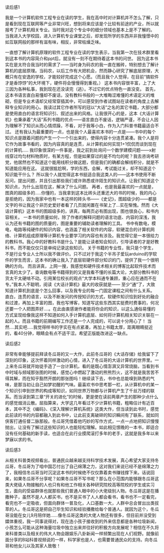 读后感1

我是一个计算机软件工程专业在读的学生，我在高中时对计算机并不怎么了解，只是看到现在互联网等产业非常兴旺，想到将来应该是个比较有前途的产业，所以就报考了计算机相关专业。当时我对这个专业中的细分领域也基本上是不了解的。
当我进入大学校园，进入计算机专业课堂之后，却发现所学的东西并非我憧憬中的如互联网般的那样有滋有味，相反，非常枯燥乏味。

一直想了解计算机原理的软件工程专业在读的学生表示，当我第一次在技术群里看到这本书的内容简介和ppt后，就没有一刻不在期待着这本书的问世。
因为这本书实在是太符合我当时的需求了——当时身为码农的我一直在搬砖，特别想去了解计算机的底层原理。当码农，以后工作有大把机会，然而静心研究了解底层原理，大概只有在安逸的学校，才能较好完成这个心愿。（而且我个人觉得，在目前“搞软件才是香饽饽”的大环境下，硬件将会慢慢得到重视。）
这本书内容很丰富，上了大三因为各种私事，我到现在还没读完（逃）。不过它的优点特色一直没变。
首先，这本书语言直白易懂却不废话，没有教科书般的一大堆晦涩难懂的术语定义的堆砌，但是专业术语却又经常穿插其中，可以感受到作者试图站在读者的角度上去解释专业知识的用心。我读过其它作者所写的冠以“大话”之名的其它书籍，大部分都是使用直白的语言将知识引、叙述出来的风格。让我很开心的是，这本《大话计算机》也秉承着“大话”系列书籍的优点——语言直白不废话，逻辑严谨，不会让人因为理解不了知识从而心情烦躁，不看，对于我等小白，作为入门科普书籍最适合不过。
还有我认为最重要的一点，也是我个人最喜欢本书的一点是——书中的每个知识点是跟着问题的产生一个一个引出来的，使得内容十分连贯紧凑。我个人是将它作为故事书看的，因为内容真的是连贯，从计算机如何实现1+1侃侃而谈到现在的计算机.....
我印象很深的一件事是，我之前到处询问一个数学建模问题——x射线穿过均匀材料物质时，有某方程，但是如果穿过的是不均匀的呢？我去咨询考研党，他居然也不知道这个能用线积分做这题，但是我们的确都会解线积分，就是不知道能应用在这。
这就很尴尬啊，学的东西，会解，考试能过关，却不知道这个知识能干什么？
所以我个人就觉得这本书挺适合我这类人的——这本书使用不断反问，提出问题，并且引出那些我们或许熟悉或许陌生的知识点。让我们知道这个知识点，为什么出现在这，解决了什么问题。
再者，也是我最喜欢的一点就是，图真的超级多的.....你懂的，当我拿到这本比砖头还重还大的书的时候，我的内心是拒绝的，因为我家中也有一本这样的砖头书——《史记》，图超级少的——都是文字的书让我这个非历史爱好者看了几页就闲置在书架上了...实在惭愧。然而《大话计算机》这本书的图超级多的，讲真，每两页必有图出现，图也很良心，和书内容相关。
一本书的质量如何，除了作者的解释问题的语言功底、内容的深浅，我认为还有书籍的图的质量的，图是重要的辅助读者理解的工具。
书中有数电，模电，电路等纯硬件的知识内容，也涵盖了相关软件的内容，软硬混合的计算机网络、计算机组成原理等计算机专业要学习的内容也有涉及。我觉得它是一本很给力的教科书。我心中的好教科书是什么？是能让读者知会知识，引导读者的才是好教科书，而不能仅仅只是单纯记录这些知识。
关于书籍的专业性，我只是个学生，不是行业专业人士所以我不做评价。只不过对于我这个半吊子爱玩arduino的学软件的学生而言，这本书的确让我入了底层软硬件部分知识的门，提供了我一个很明确的方向。
而且讲真，上网一搜，我感觉和硬件技术相关的博客比起软件技术而言真的太少了。查询数电等书籍得到的又是我看不懂的长篇大论，大部分教科书的货太干太硬啃不动。引用某位校长的观点“大学本科通专兼顾，重心应在通而不在专。”我本人不聪明，阅读《大话计算机》最大的收获就是—— 至少“通”了，大致知道计算机到底是个怎么回事，以及我专业的每一门固定课程之间有什么关系。 
直白，连贯的语言，以及不断发问的传授知识的方式，软硬件知识恰到好处的融合和过渡，再加上丰富的图，我也写博客，知道写这些东西其实挺费时费事的，何况还要一个人把图弄好....。在此由衷感谢作者能将你会的知识，以这么通俗易懂的方式呈现给像我这样不知道如何入手计算机底层、如何将计算机相关知识关联在一起的人。而且书籍的前期编写工作还是一个人完成的，可以说十分用心了！
当然....其实吧.....我觉得样书的字实在有点紧凑，再加上书籍太厚，距离眼睛挺近的，看40分钟，眼睛会有点不适干涩。希望正版能改进这一缺点。



读后感2

非常有幸能够提前拜读冬瓜哥的又一大作，此前冬瓜哥的《大话存储》给我留下了深刻的印象，这次怀着同样激动的心情，进入了冬瓜哥的大话计算机的世界里。一上来冬瓜哥就开始徒手造了一台计算机，看的是既心情澎湃又异常烧脑，当看到书中时域与频域那张图的时候，感觉心中燃起了激动的熊熊烈火，这不就是我苦苦不得其解，而在知乎豁然开朗的那张图吗！继续读下去，书中也总能嗅到熟悉的气味，是那当初让自己如梦初醒的气味。最喜欢书中思考那一栏，从计算机中的某一个知识引申到世界的构成等知识，如同世界万物都与计算机产生了千丝万缕的联系。而当读到第三章“开关的进化”的时候，更是使在读前两章产生的那种少点什么的感觉烟消云散。屈指算来，大学这几年看过不少计算机书籍，粗略估计有近百本，其中不乏《编码》、《深入理解计算机系统》这类大作，但当读到此书时，感觉此前读的书的内容都融入到此书中，让此前支离破碎的知识瞬间有了联系，就如同侠客打通任督二脉那般。冬瓜哥凭借着他巧妙的写作方式，一点一点地把知识慢慢抛出，让没有了解过这些知识的人也能轻松理解。如此相见恨晚的一本书，即适合没有任何基础的新手读，也适合在此行业摸爬滚打多年的老手，这就是我多年以来梦寐以求的书。



读后感3

从相关科普类视频看出，普通民众越来越支持科学技术发展，真心希望大家支持冬瓜哥，冬瓜哥为了咱中国芯付出了自己绵薄之力，这对我们来说已经不是绵薄之力了，我相信冬瓜哥当时沉淀这本书的时候绝不仅仅靠着卖书赚钱撑下来。话说回来，如果冬瓜哥不分享呢？如果冬瓜哥不写书呢？那么在小范围内能够跟冬瓜哥这类大佬级人物接触的人也只有和他工作相关各种研究院校高等院校的学生或实习生，面向的受益群体也就那些我们普通人眼中的小大佬级别人物。冬瓜哥这是在播撒种子，虽然不是人人都买书，也不是买书了人人都会看书，看书也不一定看完，看完也不一定吸收，但面向群体一普及化，人口基数一大，人群中总会冒出出类拔萃的人。冬瓜哥这是把自己毕生知识和经验播撒给每个普通人。就因为这个，冬瓜哥没能在女儿9月陪伴她……像冬瓜哥这类的大佬人物还有很多，但目前并没受到媒体重视，我一同事说得对，现在连小孩子接收到的外来信息都是各种垃圾新闻，小孩怎么可能从这种海量垃圾中独立出来并往好的积极方向发展呢？相信在不久将来科普类以及相关的伟大人物会跟娱乐八卦新闻一样频繁出现在人们视野。就像前面分享的B站科普视频说的一样，科学家也是人，也需要普通民众的支持。向冬瓜哥和他女儿以及其家人致敬！



